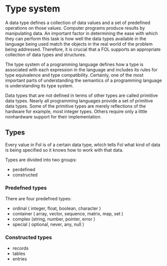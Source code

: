# Type system

A data type defines a collection of data values and a set of predefined operations on those values. Computer programs produce results by manipulating data. An important factor in determining the ease with which they can perform this task is how well the data types available in the language being used match the objects in the real world of the problem being addressed. Therefore, it is crucial that a FOL supports an appropriate collection of data types and structures.


The type system of a programming language defines how a type is associated with each expression in the language and includes its rules for type equivalence and type compatibility. Certainly, one of the most important parts of understanding the semantics of a programming language is understanding its type system.

Data types that are not defined in terms of other types are called primitive data types. Nearly all programming languages provide a set of primitive data types. Some of the primitive types are merely reflections of the hardware for example, most integer types. Others require only a little nonhardware support for their implementation.


## Types

Every value in Fol is of a certain data type, which tells Fol what kind of data is being specified so it knows how to work with that data. 

Types are divided into two groups:
- perdefined
- constructed


### Predefned types
There are four predefned types: 

- ordinal ( integer, float, boolean, character )
- container ( array, vector, sequence, matrix, map, set )
- complex  (string, number, pointer, error )
- special ( optional, never, any, null )

### Constructed types
- records
- tables
- entries

